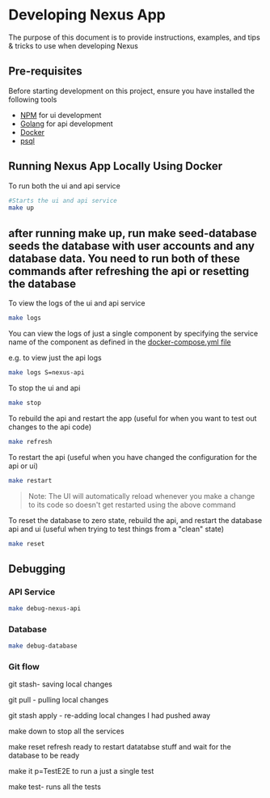 # Developing Nexus App

The purpose of this document is to provide instructions, examples, and tips & tricks to use when developing Nexus

## Pre-requisites

Before starting development on this project, ensure you have installed the following tools

* [NPM](https://docs.npmjs.com/downloading-and-installing-node-js-and-npm) for ui development
* [Golang](https://go.dev/doc/install) for api development
* [Docker](https://docs.docker.com/engine/install/)
* [psql](https://www.timescale.com/blog/how-to-install-psql-on-mac-ubuntu-debian-windows/)
## Running Nexus App Locally Using Docker

To run both the ui and api service

```bash
#Starts the ui and api service
make up
```
## after running make up, run make seed-database seeds the database with user accounts and any database data. You need to run both of these commands after refreshing the api or resetting the database
To view the logs of the ui and api service

```bash
make logs
```

You can view the logs of just a single component by specifying the service name of the component as defined in the [docker-compose.yml file](./docker-compose.yml)

e.g. to view just the api logs

```bash
make logs S=nexus-api
```

To stop the ui and api

```bash
make stop
```

To rebuild the api and restart the app (useful for when you want to test out changes to the api code)

```bash
make refresh
```

To restart the api (useful when you have changed the configuration for the api or ui)

```bash
make restart
```

> Note: The UI will automatically reload whenever you make a change to its code so doesn't get restarted using the above command

To reset the database to zero state, rebuild the api, and restart the database api and ui (useful when trying to test things from a "clean" state)

```bash
make reset
```

## Debugging

### API Service

```bash
make debug-nexus-api
```

### Database

```bash
make debug-database
```
### Git flow

git stash- saving local changes

git pull - pulling local changes

git stash apply - re-adding local changes I had pushed away

make down to stop all the services

make reset refresh ready to restart datatabse stuff and wait for the database to be ready

make it p=TestE2E to run a just a single test

make test- runs all the tests
